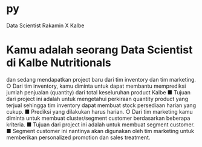 # py
Data Scientist Rakamin X Kalbe
# Kamu adalah seorang Data Scientist di Kalbe Nutritionals 
dan sedang mendapatkan project baru dari tim inventory 
dan tim marketing.
○ Dari tim inventory, kamu diminta untuk dapat membantu 
memprediksi jumlah penjualan (quantity) dari total 
keseluruhan product Kalbe
■ Tujuan dari project ini adalah untuk mengetahui 
perkiraan quantity product yang terjual sehingga tim 
inventory dapat membuat stock persediaan harian 
yang cukup.
■ Prediksi yang dilakukan harus harian.
○ Dari tim marketing kamu diminta untuk membuat 
cluster/segment customer berdasarkan beberapa kriteria.
■ Tujuan dari project ini adalah untuk membuat 
segment customer.
■ Segment customer ini nantinya akan digunakan oleh 
tim marketing untuk memberikan personalized 
promotion dan sales treatment.
